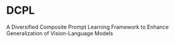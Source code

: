 # DCPL
A Diversified Composite Prompt Learning Framework to Enhance Generalization of Vision-Language Models
